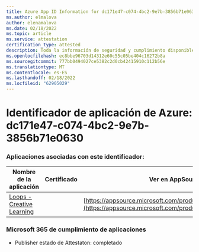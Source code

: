 ```yaml
---
title: Azure App ID Information for dc171e47-c074-4bc2-9e7b-3856b71e0630
ms.author: elmalova
author: elenamalova
ms.date: 02/18/2022
ms.topic: article
ms.service: attestation
certification_type: attested
description: Toda la información de seguridad y cumplimiento disponible para dc171e47-c074-4bc2-9e7b-3856b71e0630.
ms.openlocfilehash: ec8bbe96703d14312e60c55c05be404c16272b8a
ms.sourcegitcommit: 777bb0494027ce5382c2d0cb42415910c112b56e
ms.translationtype: MT
ms.contentlocale: es-ES
ms.lasthandoff: 02/18/2022
ms.locfileid: "62905029"
---
```

# <a name="azure-app-id-dc171e47-c074-4bc2-9e7b-3856b71e0630"></a>Identificador de aplicación de Azure: dc171e47-c074-4bc2-9e7b-3856b71e0630


### <a name="apps-associated-with-this-id"></a>Aplicaciones asociadas con este identificador:
| **Nombre de la aplicación** | **Certificado** | **Ver en AppSource** |
|--------------|---------------|-----------------------|
| [Loops - Creative Learning](https://docs.microsoft.com/microsoft-365-app-certification/forward/WA200003074) |  | [https://appsource.microsoft.com/product/office/WA200003074](https://appsource.microsoft.com/product/office/WA200003074) |

### <a name="microsoft-365-app-compliance-status"></a>Microsoft 365 de cumplimiento de aplicaciones
- Publisher estado de Attestaton: completado
